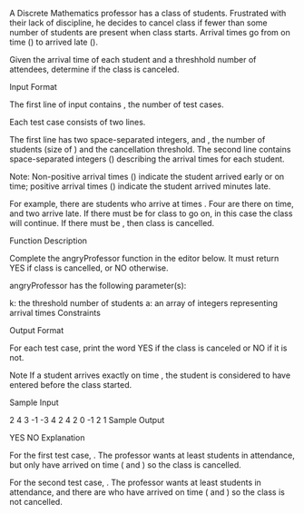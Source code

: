 A Discrete Mathematics professor has a class of students. Frustrated with their lack of discipline, he decides to cancel class if fewer than some number of students are present when class starts. Arrival times go from on time () to arrived late ().

Given the arrival time of each student and a threshhold number of attendees, determine if the class is canceled.

Input Format

The first line of input contains , the number of test cases.

Each test case consists of two lines.

The first line has two space-separated integers,  and , the number of students (size of ) and the cancellation threshold.
The second line contains  space-separated integers () describing the arrival times for each student.

Note: Non-positive arrival times () indicate the student arrived early or on time; positive arrival times () indicate the student arrived  minutes late.

For example, there are  students who arrive at times . Four are there on time, and two arrive late. If there must be  for class to go on, in this case the class will continue. If there must be , then class is cancelled.

Function Description

Complete the angryProfessor function in the editor below. It must return YES if class is cancelled, or NO otherwise.

angryProfessor has the following parameter(s):

k: the threshold number of students
a: an array of integers representing arrival times
Constraints

Output Format

For each test case, print the word YES if the class is canceled or NO if it is not.

Note
If a student arrives exactly on time , the student is considered to have entered before the class started.

Sample Input

2
4 3
-1 -3 4 2
4 2
0 -1 2 1
Sample Output

YES
NO
Explanation

For the first test case, . The professor wants at least  students in attendance, but only  have arrived on time ( and ) so the class is cancelled.

For the second test case, . The professor wants at least  students in attendance, and there are  who have arrived on time ( and ) so the class is not cancelled.

